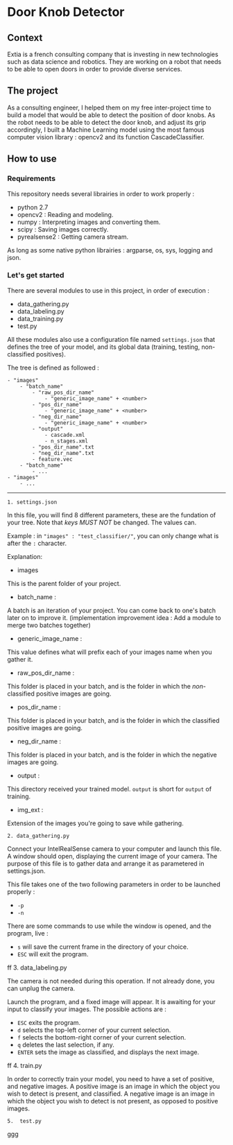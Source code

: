 # Door Knob Detector

## Context

Extia is a french consulting company that is investing in new technologies such as data science and robotics. They are working on a robot that needs to be able to open doors in order to provide diverse services.

## The project

As a consulting engineer, I helped them on my free inter-project time to build a model that would be able to detect the position of door knobs. As the robot needs to be able to detect the door knob, and adjust its grip accordingly, I built a Machine Learning model using the most famous computer vision library : opencv2 and its function CascadeClassifier.

## How to use

###	Requirements

This repository needs several librairies in order to work properly : 

* python 2.7
* opencv2 : Reading and modeling.
* numpy : Interpreting images and converting them.
* scipy : Saving images correctly.
* pyrealsense2 : Getting camera stream.

As long as some native python librairies : argparse, os, sys, logging and json.

###	Let's get started

There are several modules to use in this project, in order of execution :

* data_gathering.py
* data_labeling.py
* data_training.py
* test.py

All these modules also use a configuration file named `settings.json` that defines the tree of your model, and its global data (training, testing, non-classified positives).

The tree is defined as followed :

	- "images"
		- "batch_name"
			- "raw_pos_dir_name"
				- "generic_image_name" + <number>
			- "pos_dir_name"
				- "generic_image_name" + <number>
			- "neg_dir_name"
				- "generic_image_name" + <number>
			- "output"
				- cascade.xml
				- n_stages.xml
			- "pos_dir_name".txt
			- "neg_dir_name".txt
			- feature.vec
		- "batch_name"
			- ...
	- "images"
		- ...

___

	1. settings.json

In this file, you will find 8 different parameters, these are the fundation of your tree. Note that _keys_ *MUST NOT* be changed. The values can.

Example : in `"images" : "test_classifier/"`, you can only change what is after the `:` character.

Explanation:

* images

This is the parent folder of your project.

* batch_name : 

A batch is an iteration of your project. You can come back to one's batch later on to improve it. (implementation improvement idea : Add a module to merge two batches together)

* generic_image_name :

This value defines what will prefix each of your images name when you gather it.

* raw_pos_dir_name : 

This folder is placed in your batch, and is the folder in which the *non*-classified positive images are going.

* pos_dir_name :

This folder is placed in your batch, and is the folder in which the classified positive images are going.

* neg_dir_name : 

This folder is placed in your batch, and is the folder in which the negative images are going.

* output : 

This directory received your trained model. `output` is short for `output` of training.

* img_ext : 

Extension of the images you're going to save while gathering.

	2. data_gathering.py

Connect your IntelRealSense camera to your computer and launch this file. A window should open, displaying the current image of your camera. The purpose of this file is to gather data and arrange it as parametered in settings.json.

This file takes one of the two following parameters in order to be launched properly :

-	`-p` 
-	`-n`

There are some commands to use while the window is opened, and the program, live :

-	`s` will save the current frame in the directory of your choice.
-	`ESC` will exit the program.

ff
	3.	data_labeling.py

The camera is not needed during this operation. If not already done, you can unplug the camera.

Launch the program, and a fixed image will appear. It is awaiting for your input to classify your images. The possible actions are : 

-	`ESC` exits the program.
-	`d` selects the top-left corner of your current selection.
-	`f` selects the bottom-right corner of your current selection.
-	`q` deletes the last selection, if any.
-	`ENTER` sets the image as classified, and displays the next image.


ff
	4.	train.py

In order to correctly train your model, you need to have a set of positive, and negative images. 
A positive image is an image in which the object you wish to detect is present, and classified.
A negative image is an image in which the object you wish to detect is not present, as opposed to positive images.

	5.	test.py

ggg